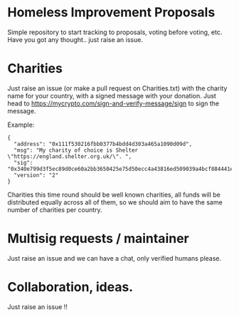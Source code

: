 # Homeless Improvement Proposals
Simple repository to start tracking to proposals, voting before voting, etc.
Have you got any thought.. just raise an issue.

# Charities
Just raise an issue (or make a pull request on Charities.txt) with the charity name for your country, with a signed message with your donation. Just head to https://mycrypto.com/sign-and-verify-message/sign to sign the message.

Example:
```
{
  "address": "0x111f530216fbb0377b4bdd4d303a465a1090d09d",
  "msg": "My charity of choice is Shelter \"https://england.shelter.org.uk/\". ",
  "sig": "0x340e799d3f5ec89d0ce60a2bb3650425e75d50ecc4a43816ed509039a4bcf884441e30a279ac79fad1580526bf41eed79808eb8387f72a2154d5ab679dd639141c",
  "version": "2"
}
```

Charities this time round should be well known charities, all funds will be distributed equally across all of them, so we should aim to have the same number of charities per country.

# Multisig requests / maintainer
Just raise an issue and we can have a chat, only verified humans please.

# Collaboration, ideas.
Just raise an issue !!
